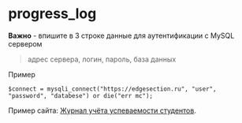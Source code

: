 # progress_log

**Важно** - впишите в 3 строке данные для аутентификации с MySQL сервером
> адрес сервера, логин, пароль, база данных

Пример
```
$connect = mysqli_connect("https://edgesection.ru", "user", "password", "databese") or die("err mc");
```

Пример сайта: [Журнал учёта успеваемости студентов](https://edgesection.ru/module/test/korytov.php).
